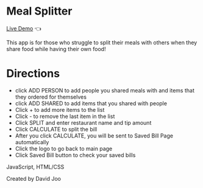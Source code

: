 # Meal Splitter

[Live Demo](https://davidjoo3.github.io/meal-splitter/) :point_left:

This app is for those who struggle to split their meals with others when they share food while having their own food!

# Directions
- click ADD PERSON to add people you shared meals with and items that they ordered for themselves
- click ADD SHARED to add items that you shared with people
- Click + to add more items to the list
- Click - to remove the last item in the list
- Click SPLIT and enter restaurant name and tip amount
- Click CALCULATE to split the bill
- After you click CALCULATE, you will be sent to Saved Bill Page automatically
- Click the logo to go back to main page
- Click Saved Bill button to check your saved bills

JavaScript, HTML/CSS

Created by David Joo
